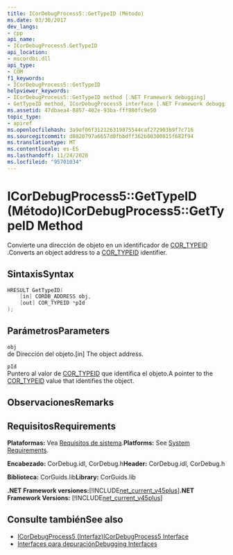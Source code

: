 ```yaml
---
title: ICorDebugProcess5::GetTypeID (Método)
ms.date: 03/30/2017
dev_langs:
- cpp
api_name:
- ICorDebugProcess5.GetTypeID
api_location:
- mscordbi.dll
api_type:
- COM
f1_keywords:
- ICorDebugProcess5::GetTypeID
helpviewer_keywords:
- ICorDebugProcess5::GetTypeID method [.NET Framework debugging]
- GetTypeID method, ICorDebugProcess5 interface [.NET Framework debugging]
ms.assetid: 47dbaea4-8857-462e-93ba-fff880fc9e50
topic_type:
- apiref
ms.openlocfilehash: 3a9ef06f312126319875544caf272903b9f7c716
ms.sourcegitcommit: d8020797a6657d0fbbdff362b80300815f682f94
ms.translationtype: MT
ms.contentlocale: es-ES
ms.lasthandoff: 11/24/2020
ms.locfileid: "95701034"
---
```

# <a name="icordebugprocess5gettypeid-method"></a><span data-ttu-id="03057-102">ICorDebugProcess5::GetTypeID (Método)</span><span class="sxs-lookup"><span data-stu-id="03057-102">ICorDebugProcess5::GetTypeID Method</span></span>

<span data-ttu-id="03057-103">Convierte una dirección de objeto en un identificador de [COR_TYPEID](cor-typeid-structure.md) .</span><span class="sxs-lookup"><span data-stu-id="03057-103">Converts an object address to a [COR_TYPEID](cor-typeid-structure.md) identifier.</span></span>  
  
## <a name="syntax"></a><span data-ttu-id="03057-104">Sintaxis</span><span class="sxs-lookup"><span data-stu-id="03057-104">Syntax</span></span>  
  
```cpp
HRESULT GetTypeID(  
    [in] CORDB_ADDRESS obj,  
    [out] COR_TYPEID *pId  
);  
```  
  
## <a name="parameters"></a><span data-ttu-id="03057-105">Parámetros</span><span class="sxs-lookup"><span data-stu-id="03057-105">Parameters</span></span>  

 `obj`  
 <span data-ttu-id="03057-106">de Dirección del objeto.</span><span class="sxs-lookup"><span data-stu-id="03057-106">[in] The object address.</span></span>  
  
 `pId`  
 <span data-ttu-id="03057-107">Puntero al valor de [COR_TYPEID](cor-typeid-structure.md) que identifica el objeto.</span><span class="sxs-lookup"><span data-stu-id="03057-107">A pointer to the [COR_TYPEID](cor-typeid-structure.md) value that identifies the object.</span></span>  
  
## <a name="remarks"></a><span data-ttu-id="03057-108">Observaciones</span><span class="sxs-lookup"><span data-stu-id="03057-108">Remarks</span></span>  
  
## <a name="requirements"></a><span data-ttu-id="03057-109">Requisitos</span><span class="sxs-lookup"><span data-stu-id="03057-109">Requirements</span></span>  

 <span data-ttu-id="03057-110">**Plataformas:** Vea [Requisitos de sistema](../../get-started/system-requirements.md).</span><span class="sxs-lookup"><span data-stu-id="03057-110">**Platforms:** See [System Requirements](../../get-started/system-requirements.md).</span></span>  
  
 <span data-ttu-id="03057-111">**Encabezado:** CorDebug.idl, CorDebug.h</span><span class="sxs-lookup"><span data-stu-id="03057-111">**Header:** CorDebug.idl, CorDebug.h</span></span>  
  
 <span data-ttu-id="03057-112">**Biblioteca:** CorGuids.lib</span><span class="sxs-lookup"><span data-stu-id="03057-112">**Library:** CorGuids.lib</span></span>  
  
 <span data-ttu-id="03057-113">**.NET Framework versiones:**[!INCLUDE[net_current_v45plus](../../../../includes/net-current-v45plus-md.md)]</span><span class="sxs-lookup"><span data-stu-id="03057-113">**.NET Framework Versions:** [!INCLUDE[net_current_v45plus](../../../../includes/net-current-v45plus-md.md)]</span></span>  
  
## <a name="see-also"></a><span data-ttu-id="03057-114">Consulte también</span><span class="sxs-lookup"><span data-stu-id="03057-114">See also</span></span>

- [<span data-ttu-id="03057-115">ICorDebugProcess5 (Interfaz)</span><span class="sxs-lookup"><span data-stu-id="03057-115">ICorDebugProcess5 Interface</span></span>](icordebugprocess5-interface.md)
- [<span data-ttu-id="03057-116">Interfaces para depuración</span><span class="sxs-lookup"><span data-stu-id="03057-116">Debugging Interfaces</span></span>](debugging-interfaces.md)

